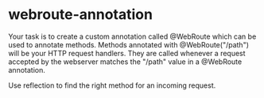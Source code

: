 # webroute-annotation

Your task is to create a custom annotation called @WebRoute which can be used to annotate methods. Methods annotated with @WebRoute("/path") will be your HTTP request handlers. They are called whenever a request accepted by the webserver matches the "/path" value in a @WebRoute annotation.

Use reflection to find the right method for an incoming request.

